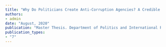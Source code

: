 ```yaml
---
title: "Why Do Politicians Create Anti-Corruption Agencies? A Credible Commitment Story"
authors:
- admin
date: "August, 2020"
publication: "Master Thesis. Department of Politics and International Relations, University of Oxford"
publication_types: 
- "7"
---
```

